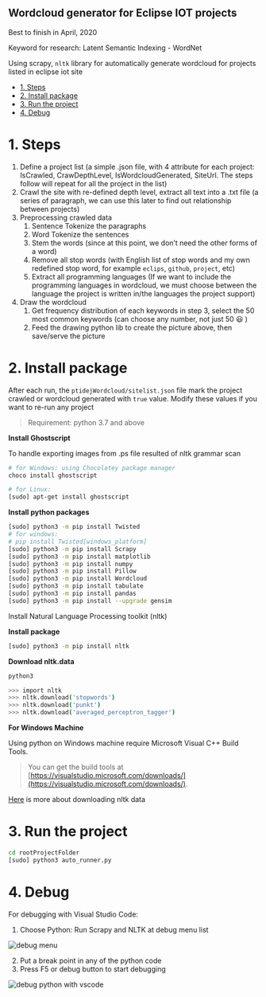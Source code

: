 Wordcloud generator for Eclipse IOT projects
---

Best to finish in April, 2020

Keyword for research: Latent Semantic Indexing - WordNet

Using scrapy, `nltk` library for automatically generate wordcloud for projects listed in eclipse iot site

<!-- TOC -->

- [1. Steps](#1-steps)
- [2. Install package](#2-install-package)
- [3. Run the project](#3-run-the-project)
- [4. Debug](#4-debug)

<!-- /TOC -->

# 1. Steps
<a id="markdown-steps" name="steps"></a>

1. Define a project list (a simple .json file, with 4 attribute for each project: IsCrawled, CrawDepthLevel, IsWordcloudGenerated, SiteUrl. The steps follow will repeat for all the project in the list)
2. Crawl the site with re-defined depth level, extract all text into a .txt file (a series of paragraph, we can use this later to find out relationship between projects)
3. Preprocessing crawled data
    1. Sentence Tokenize the paragraphs
    2. Word Tokenize the sentences
    3. Stem the words (since at this point, we don’t need the other forms of a word)
    4. Remove all stop words (with English list of stop words and my own redefined stop word, for example `eclips`, `github`, `project`, etc)
    5. Extract all programming languages (If we want to include the programming languages in wordcloud, we must choose between the language the project is written in/the languages the project support)
4. Draw the wordcloud
    1. Get frequency distribution of each keywords in step 3, select the 50 most common keywords (can choose any number, not just 50 😃 )
    2. Feed the drawing python lib to create the picture above, then save/serve the picture

# 2. Install package
<a id="markdown-install-package" name="install-package"></a>

After each run, the `ptidejWordcloud/sitelist.json` file mark the project crawled or wordcloud generated with `true` value. Modify these values if you want to re-run any project

> Requirement: python 3.7 and above

**Install Ghostscript**

To handle exporting images from .ps file resulted of nltk grammar scan

```bash
# for Windows: using Chocolatey package manager
choco install ghostscript

# for Linux:
[sudo] apt-get install ghostscript
```

**Install python packages**

```bash
[sudo] python3 -m pip install Twisted
# for windows:
# pip install Twisted[windows_platform]
[sudo] python3 -m pip install Scrapy
[sudo] python3 -m pip install matplotlib
[sudo] python3 -m pip install numpy
[sudo] python3 -m pip install Pillow
[sudo] python3 -m pip install Wordcloud
[sudo] python3 -m pip install tabulate
[sudo] python3 -m pip install pandas
[sudo] python3 -m pip install --upgrade gensim
```

Install Natural Language Processing toolkit (nltk)

**Install package**

```bash
[sudo] python3 -m pip install nltk
```

**Download nltk.data**

```bash
python3

>>> import nltk
>>> nltk.download('stopwords')
>>> nltk.download('punkt')
>>> nltk.download('averaged_perceptron_tagger')
```

**For Windows Machine**

Using python on Windows machine require Microsoft Visual C++ Build Tools.

> You can get the build tools at [https://visualstudio.microsoft.com/downloads/](https://visualstudio.microsoft.com/downloads/).

[Here](https://www.nltk.org/data.html) is more about downloading nltk data

# 3. Run the project
<a id="markdown-run-the-project" name="run-the-project"></a>

```bash
cd rootProjectFolder
[sudo] python3 auto_runner.py
```

# 4. Debug
<a id="markdown-debug" name="debug"></a>

For debugging with Visual Studio Code:

1. Choose Python: Run Scrapy and NLTK at debug menu list

![debug menu](https://i.imgur.com/hnNbMKo.png)

2. Put a break point in any of the python code
3. Press F5 or debug button to start debugging

![debug python with vscode](https://i.imgur.com/VIeMJNC.png)
